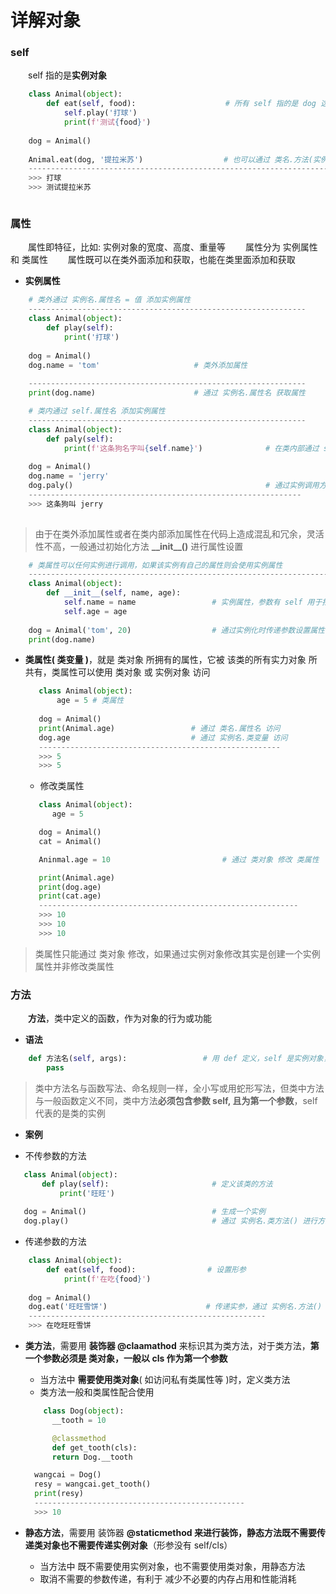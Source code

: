 # 详解对象

### self
&emsp;&emsp;self 指的是**实例对象**


```python
    class Animal(object):
        def eat(self, food):                    # 所有 self 指的是 dog 这个实例 
            self.play('打球')                    
            print(f'测试{food}')
            
    dog = Animal()
            
    Animal.eat(dog, '提拉米苏')                  # 也可以通过 类名.方法(实例对象, 实参) 调用方法
    -----------------------------------------------------------------------------------
    >>> 打球
    >>> 测试提拉米苏



```

### 属性
&emsp;&emsp;属性即特征，比如: 实例对象的宽度、高度、重量等
&emsp;&emsp;属性分为 实例属性 和 类属性
&emsp;&emsp;属性既可以在类外面添加和获取，也能在类里面添加和获取

* **实例属性**


```python
    # 类外通过 实例名.属性名 = 值 添加实例属性
    --------------------------------------------------------------
    class Animal(object):
        def play(self):
            print('打球')                   
            
    dog = Animal()
    dog.name = 'tom'                     # 类外添加属性 
    
    --------------------------------------------------------------
    print(dog.name)                      # 通过 实例名.属性名 获取属性 

```


```python
    # 类内通过 self.属性名 添加实例属性
    --------------------------------------------------------------
    class Animal(object):
        def paly(self):
            print(f'这条狗名字叫{self.name}')              # 在类内部通过 self.属性名 添加实例属性
    
    dog = Animal()
    dog.name = 'jerry'
    dog.paly()                                           # 通过实例调用方法获取属性
    -------------------------------------------------------------
    >>> 这条狗叫 jerry
    
```

> 由于在类外添加属性或者在类内部添加属性在代码上造成混乱和冗余，灵活性不高，一般通过初始化方法 **\_\_init__()** 进行属性设置



```python
    # 类属性可以任何实例进行调用，如果该实例有自己的属性则会使用实例属性
    ---------------------------------------------------------------------
    class Animal(object):
        def __init__(self, name, age):
            self.name = name                 # 实例属性，参数有 self 用于指代实例对象
            self.age = age
            
    dog = Animal('tom', 20)                  # 通过实例化时传递参数设置属性
    print(dog.name)                  

```

   
* **类属性( 类变量 )**，就是 类对象 所拥有的属性，它被 该类的所有实力对象 所共有，类属性可以使用 类对象 或 实例对象 访问

    ```python
       class Animal(object):
           age = 5 # 类属性
            
       dog = Animal()
       print(Animal.age)                 # 通过 类名.属性名 访问
       dog.age                           # 通过 实例名.类变量 访问
       ------------------------------------------------------
       >>> 5
       >>> 5
    ```
    
  * 修改类属性
  
  ```python
     class Animal(object):
        age = 5

     dog = Animal()
     cat = Animal()

     Aninmal.age = 10                         # 通过 类对象 修改 类属性

     print(Animal.age)
     print(dog.age)                       
     print(cat.age)
     ----------------------------------------------------------
     >>> 10
     >>> 10
     >>> 10
  ```

> 类属性只能通过 类对象 修改，如果通过实例对象修改其实是创建一个实例属性并非修改类属性

### 方法
&emsp;&emsp;**方法**，类中定义的函数，作为对象的行为或功能
*  **语法**


```python
    def 方法名(self, args):                 # 用 def 定义，self 是实例对象， args 是参数
        pass

```
> 类中方法名与函数写法、命名规则一样，全小写或用蛇形写法，但类中方法与一般函数定义不同，类中方法**必须包含参数 self, 且为第一个参数**，self 代表的是类的实例

*  **案例**

  *  不传参数的方法

 ```python
    class Animal(object):
        def play(self):                       # 定义该类的方法
            print('旺旺')
    
    dog = Animal()                            # 生成一个实例
    dog.play()                                # 通过 实例名.类方法() 进行方法调用

 ```

 *  传递参数的方法
 
 ```python
     class Animal(object):
         def eat(self, food):                # 设置形参
             print(f'在吃{food}')
     
     dog = Animal()
     dog.eat('旺旺雪饼')                      # 传递实参，通过 实例名.方法() 进行调用
     -----------------------------------------------------
     >>> 在吃旺旺雪饼
 ```

* **类方法**，需要用 **装饰器 @claamathod** 来标识其为类方法，对于类方法，**第一个参数必须是 类对象，一般以 cls 作为第一个参数**
  *  当方法中 **需要使用类对象**( 如访问私有类属性等 )时，定义类方法
  *  类方法一般和类属性配合使用
  
  ```python
      class Dog(object):
        __tooth = 10

        @classmethod
        def get_tooth(cls):
        return Dog.__tooth

    wangcai = Dog()
    resy = wangcai.get_tooth()
    print(resy)
    -----------------------------------------------
    >>> 10
  ```

* **静态方法**，需要用 装饰器 **@staticmethod 来进行装饰，静态方法既不需要传递类对象也不需要传递实例对象**（形参没有 self/cls）
  *  当方法中 既不需要使用实例对象，也不需要使用类对象，用静态方法
  *  取消不需要的参数传递，有利于 减少不必要的内存占用和性能消耗


